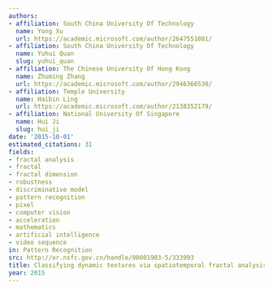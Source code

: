 ```yaml
---
authors:
- affiliation: South China University Of Technology
  name: Yong Xu
  url: https://academic.microsoft.com/author/2647551081/
- affiliation: South China University Of Technology
  name: Yuhui Quan
  slug: yuhui_quan
- affiliation: The Chinese University Of Hong Kong
  name: Zhuming Zhang
  url: https://academic.microsoft.com/author/2946366530/
- affiliation: Temple University
  name: Haibin Ling
  url: https://academic.microsoft.com/author/2138352179/
- affiliation: National University Of Singapore
  name: Hui Ji
  slug: hui_ji
date: '2015-10-01'
estimated_citations: 31
fields:
- fractal analysis
- fractal
- fractal dimension
- robustness
- discriminative model
- pattern recognition
- pixel
- computer vision
- acceleration
- mathematics
- artificial intelligence
- video sequence
in: Pattern Recognition
src: http://or.nsfc.gov.cn/handle/00001903-5/333993
title: Classifying dynamic textures via spatiotemporal fractal analysis
year: 2015
---
```

